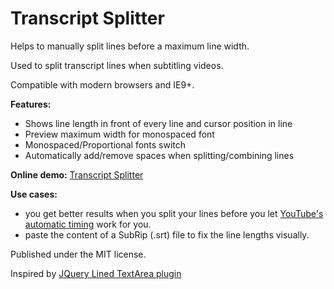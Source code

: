 Transcript Splitter
===================

Helps to manually split lines before a maximum line width.

Used to split transcript lines when subtitling videos.

Compatible with modern browsers and IE9+.

**Features:**

- Shows line length in front of every line and cursor position in line
- Preview maximum width for monospaced font
- Monospaced/Proportional fonts switch
- Automatically add/remove spaces when splitting/combining lines

**Online demo:** [Transcript Splitter](http://jlgrall.github.io/TranscriptSplitter/transcriptsplitter.html)

**Use cases:**

- you get better results when you split your lines before you let [YouTube's automatic timing](https://support.google.com/youtube/answer/2734799) work for you.
- paste the content of a SubRip (.srt) file to fix the line lengths visually.

Published under the MIT license.

Inspired by [JQuery Lined TextArea plugin](http://alan.blog-city.com/jquerylinedtextarea.htm)